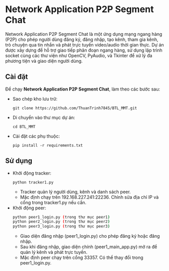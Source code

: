 # Network Application P2P Segment Chat
Network Application P2P Segment Chat là một ứng dụng mạng ngang hàng (P2P) cho phép người dùng đăng ký, đăng nhập, tạo kênh, tham gia kênh, trò chuyện qua tin nhắn và phát trực tuyến video/audio thời gian thực. Dự án được xây dựng để hỗ trợ giao tiếp phân đoạn ngang hàng, sử dụng lập trình socket cùng các thư viện như OpenCV, PyAudio, và Tkinter để xử lý đa phương tiện và giao diện người dùng.
## Cài đặt
Để chạy **Network Application P2P Segment Chat**, làm theo các bước sau:
- Sao chép kho lưu trữ:
  ```
  git clone https://github.com/ThuanTrinh7845/BTL_MMT.git
- Di chuyển vào thư mục dự án:
  ```
  cd BTL_MMT
- Cài đặt các phụ thuộc:
  ```
  pip install -r requirements.txt
## Sử dụng
- Khởi động tracker:
  ```
  python tracker1.py
  ```
  - Tracker quản lý người dùng, kênh và danh sách peer.
  - Mặc định chạy trên 192.168.227.241:22236. Chỉnh sửa địa chỉ IP và cổng trong tracker1.py nếu cần.
- Khởi động peer:
  ```bash
  python peer1_login.py (trong thư mục peer1)
  python peer2_login.py (trong thư mục peer2)
  python peer3_login.py (trong thư mục peer3)
  ```
  - Giao diện đăng nhập (peer1_login.py) cho phép đăng ký hoặc đăng nhập.
  - Sau khi đăng nhập, giao diện chính (peer1_main_app.py) mở ra để quản lý kênh và phát trực tuyến.
  - Mặc định peer chạy trên cổng 33357. Có thể thay đổi trong peer1_login.py.  
  
